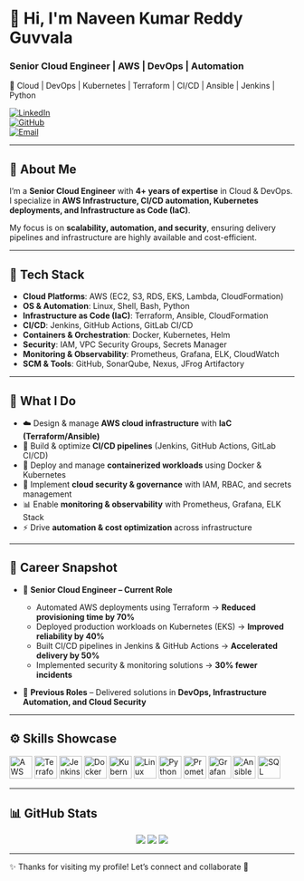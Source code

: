 # 👋 Hi, I'm Naveen Kumar Reddy Guvvala  

### Senior Cloud Engineer | AWS | DevOps | Automation  
🚀 Cloud | DevOps | Kubernetes | Terraform | CI/CD | Ansible | Jenkins | Python  

[![LinkedIn](https://img.shields.io/badge/LinkedIn-Connect-blue?logo=linkedin&style=flat)](https://www.linkedin.com/in/naveenkumarreddyguvvala/)  
[![GitHub](https://img.shields.io/badge/GitHub-Follow-black?logo=github&style=flat)](https://github.com/naveenreddyguvvala)  
[![Email](https://img.shields.io/badge/Email-naveenreddyguvvala%40gmail.com-red?logo=gmail&style=flat)](mailto:naveenreddyguvvala23@gmail.com)  

---

## 🔹 About Me  

I’m a **Senior Cloud Engineer** with **4+ years of expertise** in Cloud & DevOps.  
I specialize in **AWS Infrastructure, CI/CD automation, Kubernetes deployments, and Infrastructure as Code (IaC)**.  

My focus is on **scalability, automation, and security**, ensuring delivery pipelines and infrastructure are highly available and cost-efficient.  

---

## 🧰 Tech Stack  

- **Cloud Platforms**: AWS (EC2, S3, RDS, EKS, Lambda, CloudFormation)
- **OS & Automation**: Linux, Shell, Bash, Python  
- **Infrastructure as Code (IaC)**: Terraform, Ansible, CloudFormation  
- **CI/CD**: Jenkins, GitHub Actions, GitLab CI/CD  
- **Containers & Orchestration**: Docker, Kubernetes, Helm  
- **Security**: IAM, VPC Security Groups, Secrets Manager  
- **Monitoring & Observability**: Prometheus, Grafana, ELK, CloudWatch  
- **SCM & Tools**: GitHub, SonarQube, Nexus, JFrog Artifactory  

---

## 🔧 What I Do  

- ☁️ Design & manage **AWS cloud infrastructure** with **IaC (Terraform/Ansible)**  
- 🚀 Build & optimize **CI/CD pipelines** (Jenkins, GitHub Actions, GitLab CI/CD)  
- 🐳 Deploy and manage **containerized workloads** using Docker & Kubernetes  
- 🔐 Implement **cloud security & governance** with IAM, RBAC, and secrets management  
- 📊 Enable **monitoring & observability** with Prometheus, Grafana, ELK Stack  
- ⚡ Drive **automation & cost optimization** across infrastructure  

---

## 💼 Career Snapshot  

- 🏢 **Senior Cloud Engineer – Current Role**  
  - Automated AWS deployments using Terraform → **Reduced provisioning time by 70%**  
  - Deployed production workloads on Kubernetes (EKS) → **Improved reliability by 40%**  
  - Built CI/CD pipelines in Jenkins & GitHub Actions → **Accelerated delivery by 50%**  
  - Implemented security & monitoring solutions → **30% fewer incidents**  

- 🏢 **Previous Roles** – Delivered solutions in **DevOps, Infrastructure Automation, and Cloud Security**  

---

## ⚙️ Skills Showcase  

<p align="left">
  <a href="https://aws.amazon.com" target="_blank"><img src="https://raw.githubusercontent.com/danielcranney/readme-generator/main/public/icons/skills/aws-colored.svg" width="40" height="40" alt="AWS" /></a>
  <a href="https://www.terraform.io/" target="_blank"><img src="https://cdn.jsdelivr.net/gh/devicons/devicon/icons/terraform/terraform-original.svg" width="40" height="40" alt="Terraform" /></a>
  <a href="https://www.jenkins.io/" target="_blank"><img src="https://cdn.jsdelivr.net/gh/devicons/devicon/icons/jenkins/jenkins-original.svg" width="40" height="40" alt="Jenkins" /></a>
  <a href="https://www.docker.com/" target="_blank"><img src="https://cdn.jsdelivr.net/gh/devicons/devicon/icons/docker/docker-original.svg" width="40" height="40" alt="Docker" /></a>
  <a href="https://kubernetes.io/" target="_blank"><img src="https://cdn.jsdelivr.net/gh/devicons/devicon/icons/kubernetes/kubernetes-plain.svg" width="40" height="40" alt="Kubernetes" /></a>
  <a href="https://www.linux.org/" target="_blank"><img src="https://cdn.jsdelivr.net/gh/devicons/devicon/icons/linux/linux-original.svg" width="40" height="40" alt="Linux" /></a>
  <a href="https://www.python.org/" target="_blank"><img src="https://cdn.jsdelivr.net/gh/devicons/devicon/icons/python/python-original.svg" width="40" height="40" alt="Python" /></a>
  <a href="https://prometheus.io/" target="_blank"><img src="https://cdn.jsdelivr.net/gh/devicons/devicon/icons/prometheus/prometheus-original.svg" width="40" height="40" alt="Prometheus" /></a>
  <a href="https://grafana.com/" target="_blank"><img src="https://cdn.jsdelivr.net/gh/devicons/devicon/icons/grafana/grafana-original.svg" width="40" height="40" alt="Grafana" /></a>
  <a href="https://www.ansible.com/" target="_blank"><img src="https://cdn.jsdelivr.net/gh/devicons/devicon/icons/ansible/ansible-original.svg" width="40" height="40" alt="Ansible" /></a>
  <a href="https://www.mysql.com/" target="_blank"><img src="https://cdn.jsdelivr.net/gh/devicons/devicon/icons/mysql/mysql-original.svg" width="40" height="40" alt="SQL" /></a>
</p>

---

## 📊 GitHub Stats  

<div align="center">
  <img src="https://github-readme-stats.vercel.app/api?username=naveenreddyguvvala&theme=tokyonight&hide_border=false&include_all_commits=true&count_private=true"/>
  <img src="https://nirzak-streak-stats.vercel.app/?user=naveenreddyguvvala&theme=dark&hide_border=false" />
  <img src="https://github-readme-stats.vercel.app/api/top-langs/?username=naveenreddyguvvala&theme=dark&hide_border=false&layout=compact" />
</div>  

---

✨ Thanks for visiting my profile! Let’s connect and collaborate 🚀  
